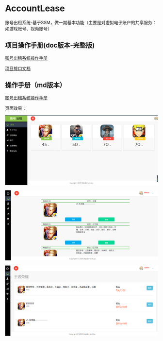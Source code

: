 # AccountLease
账号出租系统-基于SSM，做一期基本功能（主要是对虚拟电子账户的共享服务：如游戏账号、视频账号）

## 项目操作手册(doc版本-完整版)
[账号出租系统操作手册](/document/账号出租系统操作手册.docx)

[项目接口文档](/document/项目接口文档.docx)
## 操作手册（md版本）
[账号出租系统操作手册](/document/SystemDetail.md)

页面效果：

![页面效果.png](/document/image/index.png)

![页面2.png](/document/image/business_product_list.png)

![页面3.png](/document/image/king_honor.png)